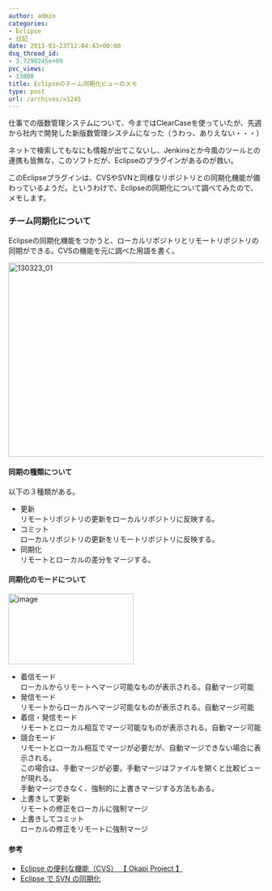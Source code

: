 ```yaml
---
author: admin
categories:
- Eclipse
- 日記
date: 2013-03-23T12:04:43+00:00
dsq_thread_id:
- 3.7290245e+09
pvc_views:
- 13808
title: Eclipseのチーム同期化ビューのメモ
type: post
url: /archives/=1245
---
```


仕事での版数管理システムについて、今まではClearCaseを使っていたが、先週から社内で開発した新版数管理システムになった（うわっ、ありえない・・・）

ネットで検索してもなにも情報が出てこないし、Jenkinsとか今風のツールとの連携も皆無な，このソフトだが、Eclipseのプラグインがあるのが救い。

このEclipseプラグインは、CVSやSVNと同様なリポジトリとの同期化機能が備わっているようだ。というわけで、Eclipseの同期化について調べてみたので、メモします。

### チーム同期化について

Eclipseの同期化機能をつかうと、ローカルリポジトリとリモートリポジトリの同期ができる。CVSの機能を元に調べた用語を書く。

[<img style="background-image: none; border-bottom: 0px; border-left: 0px; padding-left: 0px; padding-right: 0px; display: inline; border-top: 0px; border-right: 0px; padding-top: 0px" title="130323_01" border="0" alt="130323_01" src="http://hmi-me.ciao.jp/wordpress/wp-content/uploads/130323_01_thumb.png" width="519" height="383" />][1]

#### 同期の種類について

以下の３種類がある。

  * 更新   
    リモートリポジトリの更新をローカルリポジトリに反映する。
  * コミット   
    ローカルリポジトリの更新をリモートリポジトリに反映する。
  * 同期化   
    リモートとローカルの差分をマージする。

#### 同期化のモードについて

[<img style="background-image: none; border-bottom: 0px; border-left: 0px; padding-left: 0px; padding-right: 0px; display: inline; border-top: 0px; border-right: 0px; padding-top: 0px" title="image" border="0" alt="image" src="http://hmi-me.ciao.jp/wordpress/wp-content/uploads/image_thumb95.png" width="247" height="139" />][2]

  * 着信モード   
    ローカルからリモートへマージ可能なものが表示される。自動マージ可能
  * 発信モード   
    リモートからローカルへマージ可能なものが表示される。自動マージ可能
  * 着信・発信モード   
    リモートとローカル相互でマージ可能なものが表示される。自動マージ可能
  * 競合モード   
    リモートとローカル相互でマージが必要だが、自動マージできない場合に表示される。   
    この場合は、手動マージが必要。手動マージはファイルを開くと比較ビューが現れる。   
    手動マージできなく、強制的に上書きマージする方法もある。
  * 上書きして更新   
    リモートの修正をローカルに強制マージ
  * 上書きしてコミット   
    ローカルの修正をリモートに強制マージ

#### 参考

  * [Eclipse の便利な機能（CVS） 【 Okapi Project 】][3]
  * [Eclipse で SVN の同期化][4]

 [1]: http://hmi-me.ciao.jp/wordpress/wp-content/uploads/130323_01.png
 [2]: http://hmi-me.ciao.jp/wordpress/wp-content/uploads/image95.png
 [3]: http://www.okapiproject.com/java/java_tools/eclipse/vol_2/eclipse_cvsfuncion.htm
 [4]: http://www.geocities.jp/htmdoc/l2j/svn_sync.html